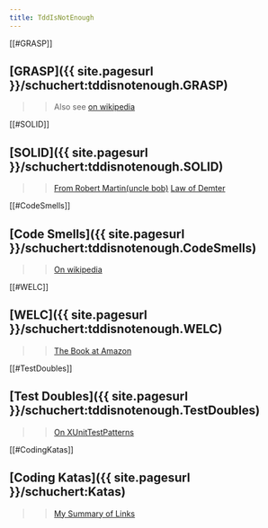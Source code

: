 ```yaml
---
title: TddIsNotEnough
---
```

[[#GRASP]]
## [GRASP]({{ site.pagesurl }}/schuchert:tddisnotenough.GRASP)
>> Also see [on wikipedia](http://en.wikipedia.org/wiki/GRASP_(object-oriented_design))

[[#SOLID]]
## [SOLID]({{ site.pagesurl }}/schuchert:tddisnotenough.SOLID)
>> [From Robert Martin(uncle bob)](http://butunclebob.com/ArticleS.UncleBob.PrinciplesOfOod)
>> [Law of Demter](http://en.wikipedia.org/wiki/Law_of_Demeter)

[[#CodeSmells]]
## [Code Smells]({{ site.pagesurl }}/schuchert:tddisnotenough.CodeSmells)
>> [On wikipedia](http://en.wikipedia.org/wiki/Code_smell)

[[#WELC]]
## [WELC]({{ site.pagesurl }}/schuchert:tddisnotenough.WELC)
>> [The Book at Amazon](http://www.amazon.com/Working-Effectively-Legacy-Michael-Feathers/dp/0131177052)

[[#TestDoubles]]
## [Test Doubles]({{ site.pagesurl }}/schuchert:tddisnotenough.TestDoubles)
>> [On XUnitTestPatterns](http://xunitpatterns.com/Test%20Double.html)

[[#CodingKatas]]
## [Coding Katas]({{ site.pagesurl }}/schuchert:Katas)
>> [My Summary of Links](http://schuchert.wikispaces.com/Katas)